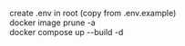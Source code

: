 create .env in root (copy from .env.example) </br>
docker image prune -a </br>
docker compose up --build -d
